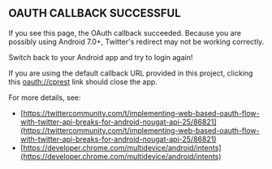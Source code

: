 ## OAUTH CALLBACK SUCCESSFUL

If you see this page, the OAuth callback succeeded.  Because you are possibly using Android 7.0+, Twitter's redirect may not be working correctly.

Switch back to your Android app and try to login again!

If you are using the default callback URL provided in this project, clicking this [oauth://cprest](oauth://cprest) link should close the app.

For more details, see:

* [https://twittercommunity.com/t/implementing-web-based-oauth-flow-with-twitter-api-breaks-for-android-nougat-api-25/86821](https://twittercommunity.com/t/implementing-web-based-oauth-flow-with-twitter-api-breaks-for-android-nougat-api-25/86821)
* [https://developer.chrome.com/multidevice/android/intents](https://developer.chrome.com/multidevice/android/intents)